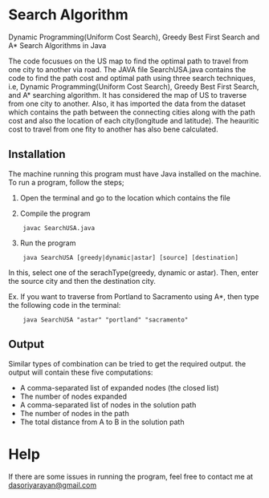 # Search Algorithm
Dynamic Programming(Uniform Cost Search), Greedy Best First Search and A* Search Algorithms in Java


The code focusues on the US map to find the optimal path to travel from one city to another via road. The JAVA file SearchUSA.java contains the code to find the path cost and optimal path using three search techniques, i.e, Dynamic Programming(Uniform Cost Search), Greedy Best First Search, and A* searching algorithm. It has considered the map of US to traverse from one city to another. Also, it has imported the data from the dataset which contains the path between the connecting cities along with the path cost and also the location of each city(longitude and latitude). The heauritic cost to travel from one fity to another has also bene calculated.

## Installation
The machine running this program must have Java installed on the machine. To run a program, follow the steps;

1. Open the terminal and go to the location which contains the file

2. Compile the program
```
    javac SearchUSA.java
```

3. Run the program
```
    java SearchUSA [greedy|dynamic|astar] [source] [destination]    
```

In this, select one of the serachType(greedy, dynamic or astar). Then, enter the source city and then the destination city.

Ex. If you want to traverse from Portland to Sacramento using A*, then type the following code in the terminal:
```
    java SearchUSA "astar" "portland" "sacramento"
```

## Output
Similar types of combination can be tried to get the required output. the output will contain these five computations:
* A comma-separated list of expanded nodes (the closed list)
* The number of nodes expanded
* A comma-separated list of nodes in the solution path
* The number of nodes in the path
* The total distance from A to B in the solution path

# Help
If there are some issues in running the program, feel free to contact me at dasoriyarayan@gmail.com
